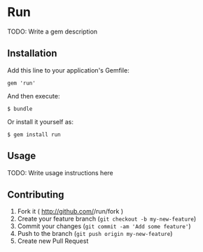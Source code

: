 # Run

TODO: Write a gem description

## Installation

Add this line to your application's Gemfile:

    gem 'run'

And then execute:

    $ bundle

Or install it yourself as:

    $ gem install run

## Usage

TODO: Write usage instructions here

## Contributing

1. Fork it ( http://github.com/<my-github-username>/run/fork )
2. Create your feature branch (`git checkout -b my-new-feature`)
3. Commit your changes (`git commit -am 'Add some feature'`)
4. Push to the branch (`git push origin my-new-feature`)
5. Create new Pull Request
